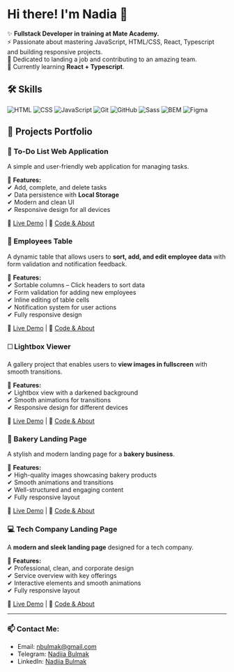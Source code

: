 # Hi there! I'm Nadia 👋  

✨ **Fullstack Developer in training at Mate Academy.**  
⚡ Passionate about mastering JavaScript, HTML/CSS, React, Typescript and building responsive projects.  
🤩 Dedicated to landing a job and contributing to an amazing team.  
🌱 Currently learning **React + Typescript**.  

## 🛠️ Skills  

![HTML](https://img.shields.io/badge/HTML-Flexbox%2C%20Grid-orange?style=for-the-badge&logo=html5&logoColor=white)
![CSS](https://img.shields.io/badge/CSS-Adaptive%20Design%2C%20Animation%2C%20Transformation-blue?style=for-the-badge&logo=css3&logoColor=white)
![JavaScript](https://img.shields.io/badge/JavaScript-ES6%2B%2C%20DOM-yellow?style=for-the-badge&logo=javascript&logoColor=black)
![Git](https://img.shields.io/badge/Git-Version%20Control-red?style=for-the-badge&logo=git&logoColor=white)
![GitHub](https://img.shields.io/badge/GitHub-Repository-black?style=for-the-badge&logo=github&logoColor=white)
![Sass](https://img.shields.io/badge/Sass-CSS%20Preprocessor-pink?style=for-the-badge&logo=sass&logoColor=white)
![BEM](https://img.shields.io/badge/BEM-CSS%20Methodology-green?style=for-the-badge&logo=css3&logoColor=white)
![Figma](https://img.shields.io/badge/Figma-Design%20Tool-blueviolet?style=for-the-badge&logo=figma&logoColor=white)


## 🚀 Projects Portfolio  

### 📌 To-Do List Web Application  
A simple and user-friendly web application for managing tasks.  

🔹 **Features:**  
✔ Add, complete, and delete tasks  
✔ Data persistence with **Local Storage**  
✔ Modern and clean UI  
✔ Responsive design for all devices  

🔗 [Live Demo](https://nadiiabulmak.github.io/js_to_do_list_new/) | 📝 [Code & About](https://github.com/NadiiaBulmak/js_to_do_list_new)   

### 👥 Employees Table  
A dynamic table that allows users to **sort, add, and edit employee data** with form validation and notification feedback.  

🔹 **Features:**  
✔ Sortable columns – Click headers to sort data  
✔ Form validation for adding new employees  
✔ Inline editing of table cells  
✔ Notification system for user actions  
✔ Fully responsive design  

🔗 [Live Demo](https://nadiiabulmak.github.io/js_table_app/) | 📝 [Code & About](https://github.com/NadiiaBulmak/js_table_app)  

### 🗆️ Lightbox Viewer  
A gallery project that enables users to **view images in fullscreen** with smooth transitions.  

🔹 **Features:**  
✔ Lightbox view with a darkened background  
✔ Smooth animations for transitions  
✔ Responsive design for different devices  

🔗 [Live Demo](https://nadiiabulmak.github.io/js_build_a_lightbox_viewer/) | 📝 [Code & About](https://github.com/NadiiaBulmak/js_build_a_lightbox_viewer)  

### 🍞 Bakery Landing Page  
A stylish and modern landing page for a **bakery business**.  

🔹 **Features:**  
✔ High-quality images showcasing bakery products  
✔ Smooth animations and transitions  
✔ Well-structured and engaging content  
✔ Fully responsive layout  

🔗 [Live Demo](https://nadiiabulmak.github.io/Bakery_landing_project/) | 📝 [Code & About](https://github.com/NadiiaBulmak/Bakery_landing_project)  


### 💻 Tech Company Landing Page  
A **modern and sleek landing page** designed for a tech company.  

🔹 **Features:**  
✔ Professional, clean, and corporate design  
✔ Service overview with key offerings  
✔ Interactive elements and smooth animations  
✔ Fully responsive layout  

🔗 [Live Demo](https://nadiiabulmak.github.io/Landing_for_Tech_Company/) | 📝 [Code & About](https://github.com/NadiiaBulmak/Landing_for_Tech_Company)  

---
  
### 📫 Contact Me:
- Email: nbulmak@gmail.com 
- Telegram: [Nadiia Bulmak](https://t.me/bulmak_nadiia)  
- LinkedIn: [Nadiia Bulmak](www.linkedin.com/in/nadiiabulmak)

<!--
**NadiiaBulmak/NadiiaBulmak** is a ✨ _special_ ✨ repository because its `README.md` (this file) appears on your GitHub profile.

Here are some ideas to get you started:

- 🔭 I’m currently working on ...
- 🌱 I’m currently learning ...
- 👯 I’m looking to collaborate on ...
- 🤔 I’m looking for help with ...
- 💬 Ask me about ...
- 📫 How to reach me: ...
- 😄 Pronouns: ...
- ⚡ Fun fact: ...
-->
